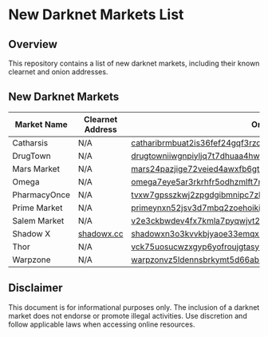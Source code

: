 # New Darknet Markets List

## Overview
This repository contains a list of new darknet markets, including their known clearnet and onion addresses.

## New Darknet Markets

| Market Name    | Clearnet Address        | Onion Address                                                                                                       | Mirrors |
|----------------|-------------------------|---------------------------------------------------------------------------------------------------------------------|---------|
| Catharsis      | N/A                     | [catharibrmbuat2is36fef24gqf3rzcmkdy6llybjyxzrqthzx7o3oyd.onion](http://catharibrmbuat2is36fef24gqf3rzcmkdy6llybjyxzrqthzx7o3oyd.onion/) | None    |
| DrugTown       | N/A                     | [drugtowniiwgnpiyljq7t7dhuaa4hwxzgux2ou4h7nn7hzfzhtkjq3id.onion](http://drugtowniiwgnpiyljq7t7dhuaa4hwxzgux2ou4h7nn7hzfzhtkjq3id.onion/) | None    |
| Mars Market    | N/A                     | [mars24pazjige72veied4awxfb6gtkjauij7qkofveula7gc6fljy4qd.onion](http://mars24pazjige72veied4awxfb6gtkjauij7qkofveula7gc6fljy4qd.onion/) | [1](http://marsautbkjnujgun5y2xfn5eli2zrdathxbj6z75zbjxyxb5qbidabad.onion/) [2](http://marshjhofnon25wotp27mwmln62adlkbb55wmhrgt6b7tabjimqnj7yd.onion/) [3](http://marsiujvbpn2f5zol6f6l5ij2d6pk6kst3hzkz2sdyby2vjomw3esiqd.onion/) [4](http://marsmtbn7bgpx5e4zwejteayf6lalp4sqwhjwefyc4noehghyrvp4ead.onion/) |
| Omega          | N/A                     | [omega7eye5ar3rkrhfr5odhzmlft7mrygp76fuqkh4kian73nd3b7hyd.onion](http://omega7eye5ar3rkrhfr5odhzmlft7mrygp76fuqkh4kian73nd3b7hyd.onion/) | [1](http://m22jreil42iomvlkzitrkfcmd2g3c2qoznufe53t3kxicgjmfjcckmyd.onion/) |
| PharmacyOnce   | N/A                     | [tvxw7gpsszkwj2zpgdgibmnipc7zkaytwgmcd4mkaa3nyrvnudup2oyd.onion](http://tvxw7gpsszkwj2zpgdgibmnipc7zkaytwgmcd4mkaa3nyrvnudup2oyd.onion/) | None    |
| Prime Market   | N/A                     | [primeynxn52jsv3d7mbq2zoehoikid7kv5gv7t3p3n2qeeqdgicxh5yd.onion/login](http://primeynxn52jsv3d7mbq2zoehoikid7kv5gv7t3p3n2qeeqdgicxh5yd.onion/login) | None    |
| Salem Market   | N/A                     | [v2e3ckbwdev4fx7kmla7pyqwjvt23yb6tfvsgoycudygfn77pumpywid.onion](http://v2e3ckbwdev4fx7kmla7pyqwjvt23yb6tfvsgoycudygfn77pumpywid.onion/) | [1](http://zmwpwdfy4tqpw3arpkrzaiwzjn5aqeivy5lk66c3zdeistohl6ut2ead.onion/) |
| Shadow X       | [shadowx.cc](https://shadowx.cc/) | [shadowxn3o3kvvkbjyaoe33emqxrtadijp7xybizbht2thb6x5dvfhad.onion](http://shadowxn3o3kvvkbjyaoe33emqxrtadijp7xybizbht2thb6x5dvfhad.onion/) | None    |
| Thor           | N/A                     | [vck75uosucwzxgyp6yofroujgtasyuubkem7jh65r5ha5fmb6ztv6qqd.onion](http://vck75uosucwzxgyp6yofroujgtasyuubkem7jh65r5ha5fmb6ztv6qqd.onion/) | None    |
| Warpzone       | N/A                     | [warpzonvz5ldennsbrkymt5d66ab5i25puaghgouw3fekcer2bxukgid.onion](http://warpzonvz5ldennsbrkymt5d66ab5i25puaghgouw3fekcer2bxukgid.onion/) | None    |

## Disclaimer
This document is for informational purposes only. The inclusion of a darknet market does not endorse or promote illegal activities. Use discretion and follow applicable laws when accessing online resources.
